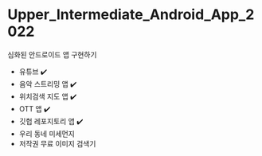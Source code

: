# Upper_Intermediate_Android_App_2022
심화된 안드로이드 앱 구현하기
- 유튜브 ✔️
- 음악 스트리밍 앱 ✔️
- 위치검색 지도 앱 ✔️
- OTT 앱 ✔️
- 깃헙 레포지토리 앱 ✔️
- 우리 동네 미세먼지
- 저작권 무료 이미지 검색기